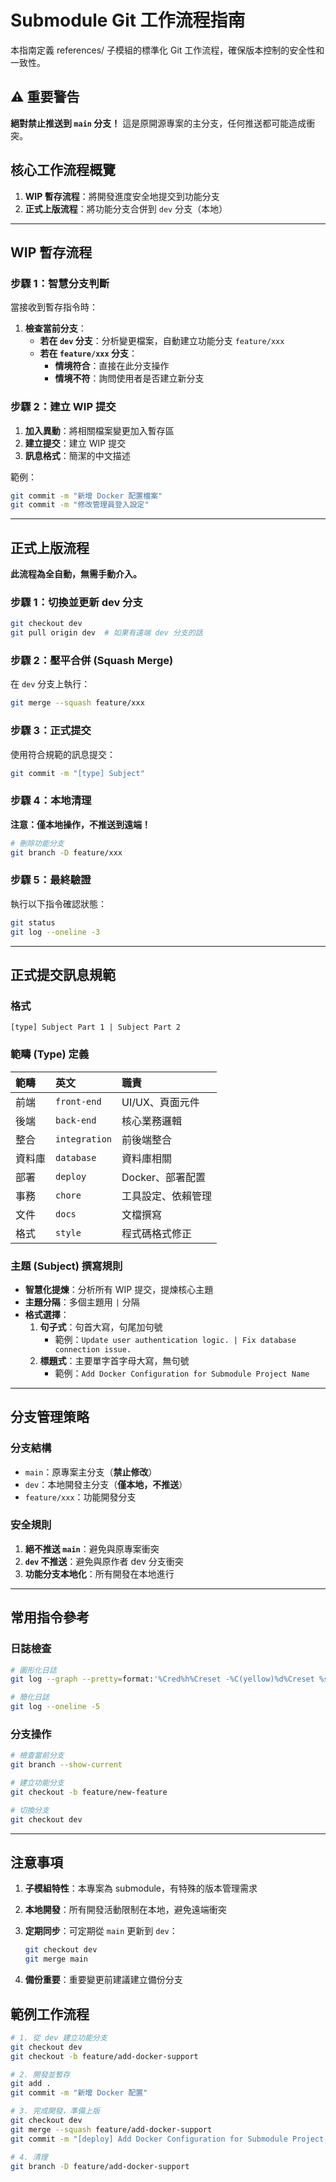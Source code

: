 # Submodule Git 工作流程指南

本指南定義 references/ 子模組的標準化 Git 工作流程，確保版本控制的安全性和一致性。

## ⚠️ 重要警告

**絕對禁止推送到 `main` 分支！** 這是原開源專案的主分支，任何推送都可能造成衝突。

## 核心工作流程概覽

1. **WIP 暫存流程**：將開發進度安全地提交到功能分支
2. **正式上版流程**：將功能分支合併到 `dev` 分支（本地）

---

## WIP 暫存流程

### 步驟 1：智慧分支判斷

當接收到暫存指令時：

1. **檢查當前分支**：
   - **若在 `dev` 分支**：分析變更檔案，自動建立功能分支 `feature/xxx`
   - **若在 `feature/xxx` 分支**：
     - **情境符合**：直接在此分支操作
     - **情境不符**：詢問使用者是否建立新分支

### 步驟 2：建立 WIP 提交

1. **加入異動**：將相關檔案變更加入暫存區
2. **建立提交**：建立 WIP 提交
3. **訊息格式**：簡潔的中文描述

範例：
```bash
git commit -m "新增 Docker 配置檔案"
git commit -m "修改管理員登入設定"
```

---

## 正式上版流程

**此流程為全自動，無需手動介入。**

### 步驟 1：切換並更新 dev 分支

```bash
git checkout dev
git pull origin dev  # 如果有遠端 dev 分支的話
```

### 步驟 2：壓平合併 (Squash Merge)

在 `dev` 分支上執行：

```bash
git merge --squash feature/xxx
```

### 步驟 3：正式提交

使用符合規範的訊息提交：

```bash
git commit -m "[type] Subject"
```

### 步驟 4：本地清理

**注意：僅本地操作，不推送到遠端！**

```bash
# 刪除功能分支
git branch -D feature/xxx
```

### 步驟 5：最終驗證

執行以下指令確認狀態：

```bash
git status
git log --oneline -3
```

---

## 正式提交訊息規範

### 格式

`[type] Subject Part 1 | Subject Part 2`

### 範疇 (Type) 定義

| 範疇 | 英文 | 職責 |
| :--- | :--- | :--- |
| 前端 | `front-end` | UI/UX、頁面元件 |
| 後端 | `back-end` | 核心業務邏輯 |
| 整合 | `integration` | 前後端整合 |
| 資料庫 | `database` | 資料庫相關 |
| 部署 | `deploy` | Docker、部署配置 |
| 事務 | `chore` | 工具設定、依賴管理 |
| 文件 | `docs` | 文檔撰寫 |
| 格式 | `style` | 程式碼格式修正 |

### 主題 (Subject) 撰寫規則

- **智慧化提煉**：分析所有 WIP 提交，提煉核心主題
- **主題分隔**：多個主題用 ` | ` 分隔
- **格式選擇**：
  1. **句子式**：句首大寫，句尾加句號
     - 範例：`Update user authentication logic. | Fix database connection issue.`
  2. **標題式**：主要單字首字母大寫，無句號
     - 範例：`Add Docker Configuration for Submodule Project Name`

---

## 分支管理策略

### 分支結構

- `main`：原專案主分支（**禁止修改**）
- `dev`：本地開發主分支（**僅本地，不推送**）
- `feature/xxx`：功能開發分支

### 安全規則

1. **絕不推送 `main`**：避免與原專案衝突
2. **`dev` 不推送**：避免與原作者 dev 分支衝突
3. **功能分支本地化**：所有開發在本地進行

---

## 常用指令參考

### 日誌檢查

```bash
# 圖形化日誌
git log --graph --pretty=format:'%Cred%h%Creset -%C(yellow)%d%Creset %s %Cgreen(%cr) %C(bold blue)<%an>%Creset' --abbrev-commit

# 簡化日誌
git log --oneline -5
```

### 分支操作

```bash
# 檢查當前分支
git branch --show-current

# 建立功能分支
git checkout -b feature/new-feature

# 切換分支
git checkout dev
```

---

## 注意事項

1. **子模組特性**：本專案為 submodule，有特殊的版本管理需求
2. **本地開發**：所有開發活動限制在本地，避免遠端衝突
3. **定期同步**：可定期從 `main` 更新到 `dev`：
   ```bash
   git checkout dev
   git merge main
   ```

4. **備份重要**：重要變更前建議建立備份分支

## 範例工作流程

```bash
# 1. 從 dev 建立功能分支
git checkout dev
git checkout -b feature/add-docker-support

# 2. 開發並暫存
git add .
git commit -m "新增 Docker 配置"

# 3. 完成開發，準備上版
git checkout dev
git merge --squash feature/add-docker-support
git commit -m "[deploy] Add Docker Configuration for Submodule Project Name"

# 4. 清理
git branch -D feature/add-docker-support
```
